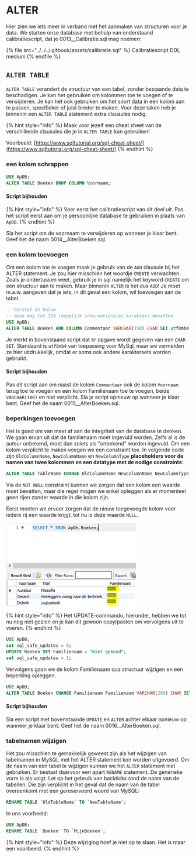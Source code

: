 # ALTER

Hier zien we iets meer in verband met het aanmaken van structuren voor je data. We starten onze database met behulp van onderstaand calibratiescript, dat je 0013\_\_Calibratie.sql mag noemen:

{% file src="../../../.gitbook/assets/calibratie.sql" %}
Calibratiescript DDL medium
{% endfile %}

## `ALTER TABLE`

`ALTER TABLE` verandert de structuur van een tabel, zonder bestaande data te beschadigen. Je kan het gebruiken om kolommen toe te voegen of te verwijderen. Je kan het ook gebruiken om het soort data in een kolom aan te passen, specifieker of juist breder te maken. Voor deze taken heb je binnenin een `ALTER TABLE` statement extra clausules nodig.&#x20;

{% hint style="info" %}
Maak voor jezelf een cheat sheet van de verschillende clausules die je in `ALTER TABLE` kan gebruiken!

Voorbeeld: [https://www.sqltutorial.org/sql-cheat-sheet/](https://www.sqltutorial.org/sql-cheat-sheet/)
{% endhint %}

### een kolom schrappen

```sql
USE ApDB;
ALTER TABLE Boeken DROP COLUMN Voornaam;
```

#### Script bijhouden

{% hint style="info" %}
Voer eerst het calibratiescript van dit deel uit. Pas het script eerst aan om je persoonlijke database te gebruiken in plaats van `ApDB`.
{% endhint %}

Sla het script om de voornaam te verwijderen op wanneer je klaar bent. Geef het de naam 0014\_\_AlterBoeken.sql.

### een kolom toevoegen

Om een kolom toe te voegen maak je gebruik van de `ADD` clausule bij het ALTER statement. Je zou hier misschien het woordje `CREATE` verwachten. Zoals je ondertussen weet, gebruik je in sql namelijk het keyword `CREATE` om een structuur aan te maken. Maar binnenin `ALTER` is het dus `ADD`! Je moet m.a.w. aangeven dat je iets, in dit geval een kolom, wil toevoegen aan de tabel.

```sql
-- herstel de kolom
-- deze mag tot 150 (mogelijk internationale) karakters bevatten
USE ApDB;
ALTER TABLE Boeken ADD COLUMN Commentaar VARCHAR(150) CHAR SET utf8mb4;
```

Je merkt in bovenstaand script dat er opgave wordt gegeven van een `CHAR SET`. Standaard is `utf8mb4` van toepassing voor MySql, maar we vermelden ze hier uitdrukkelijk, omdat er soms ook andere karaktersets worden gebruikt.

#### Script bijhouden

Pas dit script aan om naast de kolom `Commentaar` ook de kolom `Voornaam` terug toe te voegen en een kolom Familienaam toe te voegen, beide `VARCHAR(100)` en niet verplicht. Sla je script opnieuw op wanneer je klaar bent. Geef het de naam 0015\_\_AlterBoeken.sql.

### beperkingen toevoegen

Het is goed om van meet af aan de integriteit van de database te denken. We gaan ervan uit dat de familienaam moet ingevuld worden. Zelfs al is de auteur onbekend, moet dan zoiets als "onbekend" worden ingevuld. Om een kolom verplicht te maken voegen we een constraint toe. In volgende code zijn `OldColumnName`, `NewColumnName` en `NewColumnType` **placeholders voor de namen van twee kolommen en een datatype met de nodige constraints**:

```sql
ALTER TABLE TableName CHANGE OldColumnName NewColumnName NewColumnType;
```

Via de `NOT NULL` constraint kunnen we zorgen dat een kolom een waarde moet bevatten, maar die regel mogen we enkel opleggen als er momenteel geen rijen zonder waarde in die kolom zijn.

Eerst moeten we ervoor zorgen dat de nieuw toegevoegde kolom voor iedere rij een waarde krijgt, tot nu is deze waarde `NULL`.

![](<../../../.gitbook/assets/image (73).png>)

{% hint style="info" %}
Het UPDATE-commando, hieronder, hebben we tot nu nog niet gezien en je kan dit gewoon copy/pasten om vervolgens uit te voeren.
{% endhint %}

```sql
USE ApDB;
set sql_safe_updates = 0;
UPDATE Boeken SET Familienaam = "Niet gekend";
set sql_safe_updates = 1;
```

Vervolgens gaan we de kolom Familienaam qua structuur wijzigen en een beperking opleggen.&#x20;

```sql
USE ApDB;
ALTER TABLE Boeken CHANGE Familienaam Familienaam VARCHAR(200) CHAR SET utf8mb4 NOT NULL;
```

#### Script bijhouden

Sla een script met bovenstaande `UPDATE` en `ALTER` achter elkaar opnieuw op wanneer je klaar bent. Geef het de naam 0016\_\_AlterBoeken.sql.

### tabelnamen wijzigen

Het zou misschien te gemakkelijk geweest zijn als het wijzigen van tabelnamen in MySQL met het ALTER statement kon worden uitgevoerd. Om de naam van een tabel te wijzigen kunnen we het `ALTER` statement niet gebruiken. Er bestaat daarvoor een apart `RENAME` statement. De generieke vorm is als volgt. Let op het gebruik van backticks rond de naam van de tabellen. Die zijn verplicht in het geval dat de naam van de tabel overeenkomt met een gereserveerd woord van MySQL:

```sql
RENAME TABLE `OldTableName` TO `NewTableName`;
```

In ons voorbeeld:

```sql
USE ApDB;
RENAME TABLE `Boeken` TO `MijnBoeken`;
```

{% hint style="info" %}
Deze wijziging hoef je niet op te slaan. Het is maar een voorbeeld.
{% endhint %}
